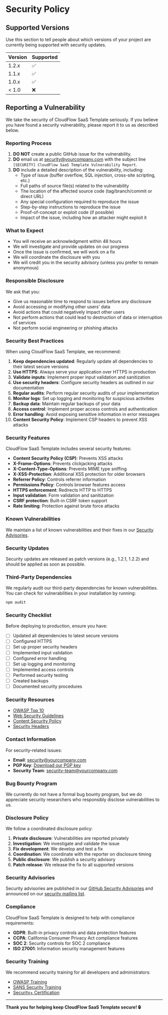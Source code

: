 # Security Policy

## Supported Versions

Use this section to tell people about which versions of your project are
currently being supported with security updates.

| Version | Supported          |
| ------- | ------------------ |
| 1.2.x   | :white_check_mark: |
| 1.1.x   | :white_check_mark: |
| 1.0.x   | :white_check_mark: |
| < 1.0   | :x:                |

## Reporting a Vulnerability

We take the security of CloudFlow SaaS Template seriously. If you believe you have found a security vulnerability, please report it to us as described below.

### Reporting Process

1. **DO NOT** create a public GitHub issue for the vulnerability.
2. **DO** email us at security@yourcompany.com with the subject line `[SECURITY] CloudFlow SaaS Template Vulnerability Report`.
3. **DO** include a detailed description of the vulnerability, including:
   - Type of issue (buffer overflow, SQL injection, cross-site scripting, etc.)
   - Full paths of source file(s) related to the vulnerability
   - The location of the affected source code (tag/branch/commit or direct URL)
   - Any special configuration required to reproduce the issue
   - Step-by-step instructions to reproduce the issue
   - Proof-of-concept or exploit code (if possible)
   - Impact of the issue, including how an attacker might exploit it

### What to Expect

- You will receive an acknowledgment within 48 hours
- We will investigate and provide updates on our progress
- Once the issue is confirmed, we will work on a fix
- We will coordinate the disclosure with you
- We will credit you in the security advisory (unless you prefer to remain anonymous)

### Responsible Disclosure

We ask that you:

- Give us reasonable time to respond to issues before any disclosure
- Avoid accessing or modifying other users' data
- Avoid actions that could negatively impact other users
- Not perform actions that could lead to destruction of data or interruption of services
- Not perform social engineering or phishing attacks

### Security Best Practices

When using CloudFlow SaaS Template, we recommend:

1. **Keep dependencies updated**: Regularly update all dependencies to their latest secure versions
2. **Use HTTPS**: Always serve your application over HTTPS in production
3. **Validate inputs**: Implement proper input validation and sanitization
4. **Use security headers**: Configure security headers as outlined in our documentation
5. **Regular audits**: Perform regular security audits of your implementation
6. **Monitor logs**: Set up logging and monitoring for suspicious activities
7. **Backup data**: Maintain regular backups of your data
8. **Access control**: Implement proper access controls and authentication
9. **Error handling**: Avoid exposing sensitive information in error messages
10. **Content Security Policy**: Implement CSP headers to prevent XSS attacks

### Security Features

CloudFlow SaaS Template includes several security features:

- **Content Security Policy (CSP)**: Prevents XSS attacks
- **X-Frame-Options**: Prevents clickjacking attacks
- **X-Content-Type-Options**: Prevents MIME type sniffing
- **X-XSS-Protection**: Additional XSS protection for older browsers
- **Referrer Policy**: Controls referrer information
- **Permissions Policy**: Controls browser features access
- **HTTPS enforcement**: Redirects HTTP to HTTPS
- **Input validation**: Form validation and sanitization
- **CSRF protection**: Built-in CSRF token support
- **Rate limiting**: Protection against brute force attacks

### Known Vulnerabilities

We maintain a list of known vulnerabilities and their fixes in our [Security Advisories](https://github.com/yourusername/cloudflow-saas-template/security/advisories).

### Security Updates

Security updates are released as patch versions (e.g., 1.2.1, 1.2.2) and should be applied as soon as possible.

### Third-Party Dependencies

We regularly audit our third-party dependencies for known vulnerabilities. You can check for vulnerabilities in your installation by running:

```bash
npm audit
```

### Security Checklist

Before deploying to production, ensure you have:

- [ ] Updated all dependencies to latest secure versions
- [ ] Configured HTTPS
- [ ] Set up proper security headers
- [ ] Implemented input validation
- [ ] Configured error handling
- [ ] Set up logging and monitoring
- [ ] Implemented access controls
- [ ] Performed security testing
- [ ] Created backups
- [ ] Documented security procedures

### Security Resources

- [OWASP Top 10](https://owasp.org/www-project-top-ten/)
- [Web Security Guidelines](https://developer.mozilla.org/en-US/docs/Web/Security)
- [Content Security Policy](https://developer.mozilla.org/en-US/docs/Web/HTTP/CSP)
- [Security Headers](https://developer.mozilla.org/en-US/docs/Web/HTTP/Headers#security)

### Contact Information

For security-related issues:

- **Email**: security@yourcompany.com
- **PGP Key**: [Download our PGP key](https://yourcompany.com/pgp-key.asc)
- **Security Team**: security-team@yourcompany.com

### Bug Bounty Program

We currently do not have a formal bug bounty program, but we do appreciate security researchers who responsibly disclose vulnerabilities to us.

### Disclosure Policy

We follow a coordinated disclosure policy:

1. **Private disclosure**: Vulnerabilities are reported privately
2. **Investigation**: We investigate and validate the issue
3. **Fix development**: We develop and test a fix
4. **Coordination**: We coordinate with the reporter on disclosure timing
5. **Public disclosure**: We publish a security advisory
6. **Patch release**: We release the fix to all supported versions

### Security Advisories

Security advisories are published in our [GitHub Security Advisories](https://github.com/yourusername/cloudflow-saas-template/security/advisories) and announced on our [security mailing list](mailto:security-announce@yourcompany.com).

### Compliance

CloudFlow SaaS Template is designed to help with compliance requirements:

- **GDPR**: Built-in privacy controls and data protection features
- **CCPA**: California Consumer Privacy Act compliance features
- **SOC 2**: Security controls for SOC 2 compliance
- **ISO 27001**: Information security management features

### Security Training

We recommend security training for all developers and administrators:

- [OWASP Training](https://owasp.org/www-project-training/)
- [SANS Security Training](https://www.sans.org/)
- [Security+ Certification](https://www.comptia.org/certifications/security)

---

**Thank you for helping keep CloudFlow SaaS Template secure! 🔒** 